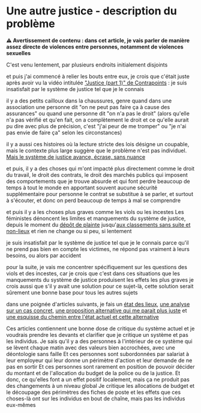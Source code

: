 # Une autre justice - description du problème

**⚠️ Avertissement de contenu : dans cet article, je vais parler de manière assez directe de violences entre personnes, notamment de violences sexuelles**

C'est venu lentement, par plusieurs endroits initialement disjoints

et puis j'ai commencé à relier les bouts entre eux, je crois que c'était juste après avoir vu la vidéo intitulée  ["Justice (part 1)" de Contrapoints](https://www.youtube.com/watch?v=smQsfNw_7V4) :
je suis insatisfait par le système de justice tel que je le connais

il y a des petits cailloux dans la chaussures, genre quand dans une association une personne dit "on ne peut pas faire ça à cause des assurances"
ou quand une personne dit "on n'a pas le droit" (alors qu'elle n'a pas vérifié et qu'en fait, on a complètement le droit et ce qu'elle aurait pu dire avec plus de précision, c'est "j'ai peur de me tromper" ou "je n'ai pas envie de faire ça" selon les circonstances)

il y a aussi ces histoires où la lecture stricte des lois désigne un coupable, mais le contexte plus large suggère que le problème n'est pas individuel. [Mais le système de justice avance, écrase, sans nuance](https://www.sudouest.fr/justice/bordeaux-prison-ferme-pour-un-vol-de-nourriture-3482422.php)

et puis, il y a des choses qui m'ont impacté plus directement comme le droit du travail, le droit des contrats, le droit des marchés publics qui imposent des comportements que je trouve absurde et qui font perdre beaucoup de temps à tout le monde en apportant souvent aucune sécurité supplémentaire pour personne
le contrat se substitue à se parler, et surtout à s'écouter, et donc on perd beaucoup de temps à mal se comprendre

et puis il y a les choses plus graves comme les viols ou les incestes
Les féministes dénoncent les limites et manquements du système de justice, depuis le moment du [dépôt de plainte](https://www.huffingtonpost.fr/2018/04/03/ces-500-temoignages-de-femmes-qui-sont-allees-porter-plainte-apres-avoir-ete-victimes-de-violences-font-froid-dans-le-dos_a_23401467/) jusqu'[aux classements sans suite et non-lieux](https://www.20minutes.fr/societe/2265511-20180503-1-violeurs-condamnes-chiffres-marlene-schiappa-exacts)
et rien ne change
ou si peu, si lentement

je suis insatisfait par le système de justice tel que je le connais parce qu'il ne prend pas bien en compte les victimes, ne répond pas vraiment à leurs besoins, ou alors par accident

pour la suite, je vais me concentrer spécifiquement sur les questions des viols et des incestes, car je crois que c'est dans ces situations que les manquements du système de justice produisent les effets les plus graves
je crois aussi que s'il y avait une solution pour ce sujet-là, cette solution serait sûrement une bonne base pour tous les autres sujets

dans une poignée d'articles suivants, je fais un [état des lieux](./etat-des-lieux.md), [une analyse sur un cas concret](), [une proposition alternative qui me parait plus juste]() et [une esquisse du chemin entre l'état actuel et cette alternative]()

<!--

[une analyse sur un cas concret](./analyse-article-slate.md)

-->

Ces articles contiennent une bonne dose de critique du système actuel et je voudrais prendre les devants et clarifier que je critique un système et pas les individus. Je sais qu'il y a des personnes à l'intérieur de ce système qui se lèvent chaque matin avec des valeurs bien accrochées, avec une déontologie sans faille
Et ces personnes sont subordonnées par salariat à leur employeur qui leur donne un périmètre d'action et leur demande de ne pas en sortir
Et ces personnes sont rarement en position de pouvoir décider du montant et de l'allocation du budget de la police ou de la justice. Et donc, ce qu'elles font a un effet positif localement, mais ça ne produit pas des changements à un niveau global
Je critique les allocations de budget et le découpage des périmètres des fiches de poste et les effets que ces choses-là ont sur les individus en bout de chaîne, mais pas les individus eux-mêmes


<!--
Je mets où l'histoire du droit du viol (et de qui est considéré victime) ?


> On prédit les crimes, pourquoi on prédit pas les victimes ?

https://www.pasquinade.fr/video/internet-etc-spectacle-entier-avec-haroun


## Vision personnelle

Il y a l'État
et l'État, pour bien fonctionner, a besoin de l'ordre social
et donc que les relations entre les personnes ne se passe pas de manière complètement catastrophique
et donc il y a des lois et il y a des plaintes qui sont déposées et il y a des enquêtes qui sont menées et il y a des peines qui sont prononcées ; suffisamment pour que ça aille en moyenne, dans l'ensemble. Suffisamment pour le budget qui y est alloué

mais l'objectif de l'État et de son système de Justice **n'est pas** que littéralement chaque personne de la société ressente un sentiment de justice, ressente que quand du mal lui est fait, l'institution de justice le reconnaisse

en théorie, nous sommes "égaux en droits", en pratique, certaines personnes sont plus égales que d'autres
et il n'y a aucune intention sincère d'améliorer la situation parce que ce qui est en place suffit



-->
